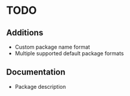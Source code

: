 # TODO

## Additions

- Custom package name format
- Multiple supported default package formats

## Documentation

- Package description

